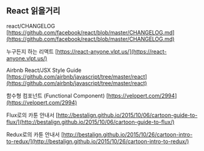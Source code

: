 ## React 읽을거리

react/CHANGELOG
[https://github.com/facebook/react/blob/master/CHANGELOG.md](https://github.com/facebook/react/blob/master/CHANGELOG.md)

누구든지 하는 리액트
[https://react-anyone.vlpt.us/](https://react-anyone.vlpt.us/)

Airbnb React/JSX Style Guide
[https://github.com/airbnb/javascript/tree/master/react](https://github.com/airbnb/javascript/tree/master/react)

함수형 컴포넌트 (Functional Component)
[https://velopert.com/2994](https://velopert.com/2994)

Flux로의 카툰 안내서
[http://bestalign.github.io/2015/10/06/cartoon-guide-to-flux/](http://bestalign.github.io/2015/10/06/cartoon-guide-to-flux/)

Redux로의 카툰 안내서
[http://bestalign.github.io/2015/10/26/cartoon-intro-to-redux/](http://bestalign.github.io/2015/10/26/cartoon-intro-to-redux/)
